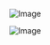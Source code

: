 ![Image](https://github.com/user-attachments/assets/7d82a4e7-7f5e-4010-857f-e7add392f858)


![Image](https://github.com/user-attachments/assets/81e34efc-fec6-4856-a7a7-a7e811c3effd)
